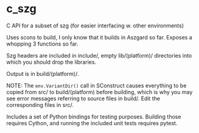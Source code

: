 # c_szg
C API for a subset of szg (for easier interfacing w. other environments)

Uses scons to build, I only know that it builds in Aszgard so far. Exposes a whopping 3 functions so far.

Szg headers are included in include/, empty lib/(platform)/ directories into which you should drop the libraries.

Output is in build/(platform)/.

NOTE: The `env.VariantDir()` call in SConstruct causes everything to be copied from src/ to build/(platform) before building, which is why you may see error messages referring to source files in build/. Edit the corresponding files in src/.

Includes a set of Python bindings for testing purposes. Building those requires Cython, and running the included unit tests requires pytest.
